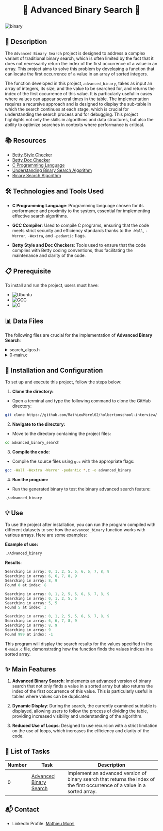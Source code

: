 # <p align="center">🌟 Advanced Binary Search 🌟</p>

![binary](https://github.com/MathieuMorel62/holbertonschool-interview/assets/113856302/4e7c583f-f28c-453a-a83b-896c0ae7f935)

## 📝 Description

The `Advanced Binary Search` project is designed to address a complex variant of traditional binary search, which is often limited by the fact that it does not necessarily return the index of the first occurrence of a value in an array. This project aims to solve this problem by developing a function that can locate the first occurrence of a value in an array of sorted integers.

The function developed in this project, `advanced_binary`, takes as input an array of integers, its size, and the value to be searched for, and returns the index of the first occurrence of this value. It is particularly useful in cases where values can appear several times in the table. The implementation requires a recursive approach and is designed to display the sub-table in which the search continues at each stage, which is crucial for understanding the search process and for debugging. This project highlights not only the skills in algorithms and data structures, but also the ability to optimize searches in contexts where performance is critical.

## 📚 Resources

- [Betty Style Checker](https://github.com/hs-hq/Betty/blob/master/betty-style.pl)
- [Betty Doc Checker](https://github.com/hs-hq/Betty/blob/master/betty-doc.pl)
- [C Programming Language](https://www.learn-c.org/)
- [Understanding Binary Search Algorithm](https://www.geeksforgeeks.org/binary-search/)
- [Binary Search Algorithm](https://en.wikipedia.org/wiki/Binary_search_algorithm)

## 🛠️ Technologies and Tools Used

- **C Programming Language**: Programming language chosen for its performance and proximity to the system, essential for implementing effective search algorithms.

- **GCC Compiler**: Used to compile C programs, ensuring that the code meets strict security and efficiency standards thanks to the `-Wall`, `-Werror`, `-Wextra`, and `-pedantic` flags.

- **Betty Style and Doc Checkers**: Tools used to ensure that the code complies with Betty coding conventions, thus facilitating the maintenance and clarity of the code.

## 📋 Prerequisite

To install and run the project, users must have:

- ![Ubuntu](https://img.shields.io/badge/ubuntu-14.04-orange)
- ![GCC](https://img.shields.io/badge/gcc-4.8.4-green)
- ![C](https://img.shields.io/badge/C-90-blue)

## 📊 Data Files

The following files are crucial for the implementation of **Advanced Binary Search**:

<details>
<summary>search_algos.h</summary>
<br>

Contains the prototypes of the functions used in the project, including the prototype of the `advanced_binary` function.

<br>

```c
#ifndef __BINARY_SEARCH__
#define __BINARY_SEARCH__

#include <stdlib.h>
#include <stdio.h>

int print_array(int *array, int left, int right);
int advanced_binary_rec(int *array, int left, int right, int value);
int advanced_binary(int *array, size_t size, int value);


#endif /* __BINARY_SEARCH__ */
```

</details>
<details>

<summary>0-main.c</summary>

<br>

Main file used to test the features of advanced binary search. It contains tests for different values in a specified array.

<br>

```c
#include "search_algos.h"

/**
 * main - Entry point
 *
 * Return: Always EXIT_SUCCESS
 */
int main(void) {
    int array[] = {0, 1, 2, 5, 5, 6, 6, 7, 8, 9};
    size_t size = sizeof(array) / sizeof(array[0]);

    printf("Found %d at index: %d\n\n", 8, advanced_binary(array, size, 8));
    printf("Found %d at index: %d\n\n", 5, advanced_binary(array, size, 5));
    printf("Found %d at index: %d\n", 999, advanced_binary(array, size, 999));
    return (EXIT_SUCCESS);
}

```

</details>

## 🚀 Installation and Configuration

To set up and execute this project, follow the steps below:

1. **Clone the directory:**

- Open a terminal and type the following command to clone the GitHub directory:

```bash
git clone https://github.com/MathieuMorel62/holbertonschool-interview/
```

2. **Navigate to the directory:**

- Move to the directory containing the project files:

```bash
cd advanced_binary_search
```

3. **Compile the code:**

- Compile the source files using `gcc` with the appropriate flags:

```bash
gcc -Wall -Wextra -Werror -pedantic *.c -o advanced_binary
```

4. **Run the program:**

- Run the generated binary to test the binary advanced search feature:

```bash
./advanced_binary
```


## 💡 Use

To use the project after installation, you can run the program compiled with different datasets to see how the `advanced_binary` function works with various arrays. Here are some examples:

**Example of use:**

```bash
./Advanced_binary
```

**Results**:

```c
Searching in array: 0, 1, 2, 5, 5, 6, 6, 7, 8, 9
Searching in array: 6, 6, 7, 8, 9
Searching in array: 8, 9
Found 8 at index: 8

Searching in array: 0, 1, 2, 5, 5, 6, 6, 7, 8, 9
Searching in array: 0, 1, 2, 5, 5
Searching in array: 5, 5
Found 5 at index: 3

Searching in array: 0, 1, 2, 5, 5, 6, 6, 7, 8, 9
Searching in array: 6, 6, 7, 8, 9
Searching in array: 8, 9
Searching in array: 9
Found 999 at index: -1
```

This program will display the search results for the values specified in the `0-main.c` file, demonstrating how the function finds the values indices in a sorted array.

## ✨ Main Features

1. **Advanced Binary Search**: Implements an advanced version of binary search that not only finds a value in a sorted array but also returns the index of the first occurrence of this value. This is particularly useful in tables where values can be duplicated.

2. **Dynamic Display**: During the search, the currently examined subtable is displayed, allowing users to follow the process of dividing the table, providing increased visibility and understanding of the algorithm.

3. **Reduced Use of Loops**: Designed to use recursion with a strict limitation on the use of loops, which increases the efficiency and clarity of the code.

## 📝 List of Tasks

| Number | Task | Description |
| ------ | ----------------------- | ------------------------------------------------------------------------------- |
| 0 | [Advanced Binary Search](https://github.com/MathieuMorel62/holbertonschool-interview/blob/main/advanced_binary_search/0-advanced_binary.c) | Implement an advanced version of binary search that returns the index of the first occurrence of a value in a sorted array. |

## 📬 Contact

- LinkedIn Profile: [Mathieu Morel](https://www.linkedin.com/in/mathieu-morel62/)
